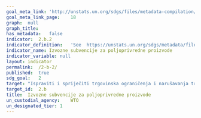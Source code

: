 ```yaml
---	
goal_meta_link:	'http://unstats.un.org/sdgs/files/metadata-compilation/Metadata-Goal-2.pdf'
goal_meta_link_page:	18
graph:	null
graph_title:	
has_metadata:	false
indicator:	2.b.2
indicator_definition:	'See  https://unstats.un.org/sdgs/metadata/files/Metadata-02-0B-01.pdf.  '
indicator_name:	Izvozne subvencije za poljoprivredne proizvode
indicator_variable:	null
layout:	indicator
permalink:	/2-b-2/
published:	true
sdg_goal:	2
target:	"Ispraviti i spriječiti trgovinska ograničenja i narušavanja tržišta, osobito putem istovremenog uklanjanja svih oblika poljoprivrednih izvoznih subvencija i svih izvoznih mjera s istovjetnim učinkom, u skladu s mandatom Razvojnog kruga iz Dohe."
target_id:	2.b
title:	Izvozne subvencije za poljoprivredne proizvode
un_custodial_agency:	WTO
un_designated_tier:	1
---	
```

